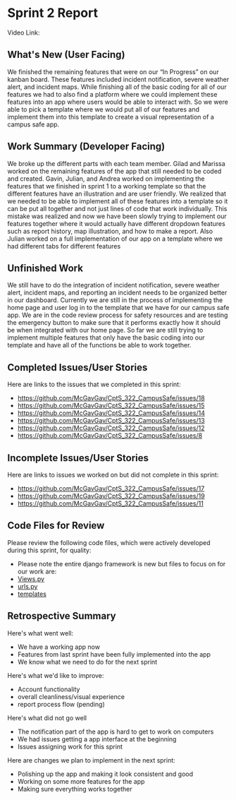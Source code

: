 # Sprint 2 Report 
Video Link: 
## What's New (User Facing)
We finished the remaining features that were on our “In Progress” on our kanban board. These features included incident notification, severe 
weather alert, and incident maps. While finishing all of the basic coding for all of our features we had to also find a platform where we 
could implement these features into an app where users would be able to interact with. So we were able to pick a template where we would put 
all of our features and implement them into this template to create a visual representation of a campus safe app. 



## Work Summary (Developer Facing)
We broke up the different parts with each team member. Gilad and Marissa worked on the remaining features of the app that still needed to be coded and created. Gavin, Julian, and Andrea worked on implementing the features that we finished in sprint 1 to a working template so that the different features have an illustration and are user friendly. We realized that we needed to be able to implement all of these features into a template so it can be put all together and not just lines of code that work individually. This mistake was realized and now we have been slowly trying to implement our features together where it would actually have different dropdown features such as report history, map illustration, and how to make a report. Also Julian worked on a full implementation of our app on a template where we had different tabs for different features

## Unfinished Work
We still have to do the integration of incident notification, severe weather alert, incident maps, and reporting an incident needs to be organized better in our dashboard. Currently we are still in the process of implementing the home page and user log in to the template that we have for our campus safe app. We are in the code review process for safety resources and are testing the emergency button to make sure that it performs exactly how it should be when integrated with our home page. So far we are still trying to implement multiple features that only have the basic coding into our template and have all of the functions be able to work together. 

## Completed Issues/User Stories
Here are links to the issues that we completed in this sprint:

 * https://github.com/McGavGav/CptS_322_CampusSafe/issues/18
 * https://github.com/McGavGav/CptS_322_CampusSafe/issues/15
 * https://github.com/McGavGav/CptS_322_CampusSafe/issues/14
 * https://github.com/McGavGav/CptS_322_CampusSafe/issues/13
 * https://github.com/McGavGav/CptS_322_CampusSafe/issues/12
 * https://github.com/McGavGav/CptS_322_CampusSafe/issues/8
 
 ## Incomplete Issues/User Stories
 Here are links to issues we worked on but did not complete in this sprint:
 * https://github.com/McGavGav/CptS_322_CampusSafe/issues/17
 * https://github.com/McGavGav/CptS_322_CampusSafe/issues/19
 * https://github.com/McGavGav/CptS_322_CampusSafe/issues/11

## Code Files for Review
Please review the following code files, which were actively developed during this sprint, for quality:
 * Please note the entire django framework is new but files to focus on for our work are:
 * [Views.py](https://github.com/McGavGav/CptS_322_CampusSafe/blob/main/crimoapp/views.py)
 * [urls.py](https://github.com/McGavGav/CptS_322_CampusSafe/blob/main/crimoapp/urls.py)
 * [templates](https://github.com/McGavGav/CptS_322_CampusSafe/tree/main/crimoapp/templates)
 
## Retrospective Summary
Here's what went well:
 * We have a working app now
 * Features from last sprint have been fully implemented into the app
 * We know what we need to do for the next sprint

 
   
Here's what we'd like to improve:
   * Account functionality
   * overall cleanliness/visual experience
   * report process flow (pending)

Here's what did not go well
  * The notification part of the app is hard to get to work on computers
  * We had issues getting a app interface at the beginning
  * Issues assigning work for this sprint

  
Here are changes we plan to implement in the next sprint:
   * Polishing up the app and making it look consistent and good
   * Working on some more features for the app
   * Making sure everything works together

